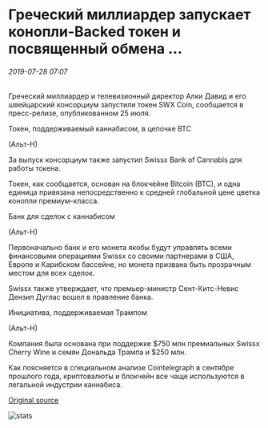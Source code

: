 # Греческий миллиардер запускает конопли-Backed токен и посвященный обмена ...

###### 2019-07-28 07:07

Греческий миллиардер и телевизионный директор Алки Давид и его швейцарский консорциум запустили токен SWX Coin, сообщается в пресс-релизе, опубликованном 25 июля.

Токен, поддерживаемый каннабисом, в цепочке BTC

(Альт-Н)

За выпуск консорциум также запустил Swissx Bank of Cannabis для работы токена.

Токен, как сообщается, основан на блокчейне Bitcoin (BTC), и одна единица привязана непосредственно к средней глобальной цене цветка конопли премиум-класса.

Банк для сделок с каннабисом

(Альт-Н)

Первоначально банк и его монета якобы будут управлять всеми финансовыми операциями Swissx со своими партнерами в США, Европе и Карибском бассейне, но монета призвана быть прозрачным местом для всех сделок.

Swissx также утверждает, что премьер-министр Сент-Китс-Невис Дензил Дуглас вошел в правление банка.

Инициатива, поддерживаемая Трампом

(Альт-Н)

Компания была основана при поддержке $750 млн премиальных Swissx Cherry Wine и семян Дональда Трампа и $250 млн.

Как поясняется в специальном анализе Cointelegraph в сентябре прошлого года, криптовалюты и блокчейн все чаще используются в легальной индустрии каннабиса.

[Original source](https://cointelegraph.com/news/greek-billionaire-launches-hemp-backed-token-and-dedicated-exchange)

![stats](https://c.statcounter.com/11760860/0/a89fa40b/1/ "stats")